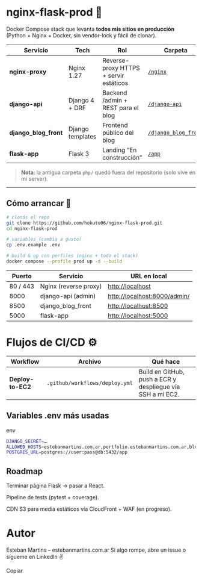 # nginx-flask-prod 🚀

Docker Compose stack que levanta **todos mis sitios en producción**  
(Python + Nginx + Docker, sin vendor-lock y fácil de clonar).

| Servicio | Tech | Rol | Carpeta |
|----------|------|-----|---------|
| **nginx-proxy** | Nginx 1.27 | Reverse-proxy HTTPS + servir estáticos | [`/nginx`](nginx) |
| **django-api** | Django 4 + DRF | Backend /admin + REST para el blog | [`/django-api`](django-api) |
| **django_blog_front** | Django templates | Frontend público del blog | [`/django_blog_front`](django_blog_front) |
| **flask-app** | Flask 3 | Landing “En construcción” | [`/app`](app) |

> **Nota**: la antigua carpeta `php/` quedó fuera del repositorio (solo vive en mi server).

---

## Cómo arrancar 🍺

```bash
# clonás el repo
git clone https://github.com/hokuto06/nginx-flask-prod.git
cd nginx-flask-prod

# variables (cambia a gusto)
cp .env.example .env

# build & up con perfiles (nginx + todo el stack)
docker compose --profile prod up -d --build
```



| Puerto   | Servicio              | URL en local                                                 |
| -------- | --------------------- | ------------------------------------------------------------ |
| 80 / 443 | Nginx (reverse proxy) | [http://localhost](http://localhost)                         |
| 8000     | django-api (admin)    | [http://localhost:8000/admin/](http://localhost:8000/admin/) |
| 8500     | django\_blog\_front   | [http://localhost:8500](http://localhost:8500)               |
| 5000     | flask-app             | [http://localhost:5000](http://localhost:5000)               |


# Flujos de CI/CD ⚙️

| Workflow          | Archivo                        | Qué hace                                                   |
| ----------------- | ------------------------------ | ---------------------------------------------------------- |
| **Deploy-to-EC2** | `.github/workflows/deploy.yml` | Build en GitHub, push a ECR y despliegue vía SSH a mi EC2. |



## Variables .env más usadas

env

```bash
DJANGO_SECRET=…
ALLOWED_HOSTS=estebanmartins.com.ar,portfolio.estebanmartins.com.ar,blog.estebanmartins.com.ar
POSTGRES_URL=postgres://user:pass@db:5432/app
```


## Roadmap
 Terminar página Flask → pasar a React.

 Pipeline de tests (pytest + coverage).

 CDN S3 para media estáticos vía CloudFront + WAF (en progreso).

# Autor

Esteban Martins – estebanmartins.com.ar
Si algo rompe, abre un issue o sígueme en LinkedIn ✌️

Copiar

